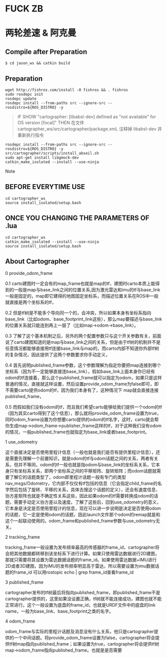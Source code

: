 # FUCK ZB
# 两轮差速 & 阿克曼

## Compile after Preparation

```
$ cd jason_ws && catkin build
```

## Preparation

```
wget http://fishros.com/install -O fishros && . fishros
sudo rosdepc init
rosdepc update
rosdepc install --from-paths src --ignore-src --rosdistro=${ROS_DISTRO} -y
```

> IF SHOW "cartographer: [libabsl-dev] defined as "not available" for OS version [focal]"
> THEN 在文件 cartographer_ws/src/cartographer/package.xmL 注释掉 <depend>libabsl-dev</depend> 并重新执行指令

```
rosdepc install --from-paths src --ignore-src --rosdistro=${ROS_DISTRO} -y
src/cartographer/scripts/install_abseil.sh
sudo apt-get install libgmock-dev
catkin_make_isolated --install --use-ninja
```

> [!NOTE]
## BEFORE EVERYTIME USE 

```
cd cartographer_ws
source install_isolated/setup.bash
```

## ONCE YOU CHANGING THE PARAMETERS OF <name>.lua

```
cd cartographer_ws
catkin_make_isolated --install --use-ninja
source install_isolated/setup.bash
```

## About Cartographer

0 provide_odom_frame

0.1 carto建图时一定会有的map_frame也就是map的tf，建图时carto本质上能得到的一般是map与base_link之间的位置关系,因为激光雷达和imu的tf与base_link一般是固定的，map即它建得的地图固定坐标系，而描述位置关系在ROS中一般就直接是两个坐标系的tf，

0.2 但是tf树是不能多个导向同一个的，会冲突，所以如果本身有坐标系指向base_link（比如odom、base_footprint_link这些），那么map要描述与base_link的位置关系就只能连到再上一层了（比如map→odom→base_link）。

0.3 了解了这个基本机制之后，另外的两个配置参数只与这个开关参数有关，前面说了carto建图知道的是map与base_link之间的关系，但是由于tf树的机制并不是任意情况都能够直接用tf连接base_link与map的，而carto内部不知道你外部tf树的复杂情况，因此提供了这两个参数要求你手动定义，

0.4 首先说明published_frame参数，这个参数理解为指定你要把map连接到哪个坐标系（因为不一定能够直接连base_link），假如base_link上面本身你已经有odom的tf连接着，那么这个published_frame就可以指定为odom，如果只是这样普通的情况，直接就这样设置，然后设置provide_odom_frame为false即可，即不需要carto提供odom的tf，因为我们本身有了，这种情况下
map就会直接连接published_frame，

0.5 而假如我们没有odom的tf，而且我们希望carto能够给我们提供一个odom的tf（因为其实carto得到了这个信息），那么就将provide_odom_frame设置为true，同时odom_frame设置为你想要carto提供的odom的tf名字，这时，carto就会帮你生成map→odom_frame→publisher_frame这样的tf，对于这种我们没有odom的情况，一般published_frame也就指定为base_link或者base_footprint。

1 use_odometry

这个直接决定是否使用里程计信息（一般也就是我们是否有提供里程计信息），还是需要先理解一个前置知识，就是odom的tf与odom话题之间的关系，两者有关系，但并不等同，odom的tf一般也就是指odom与base_link的坐标系关系，它本身只有坐标系关系，即两个坐标系之间的平移矩阵、旋转矩阵；而odom话题就需要了解它的话题类型了，odom即里程计话题一般有专门的类型
nav_msgs/Odometry，它内部不仅仅有tf包括的信息（它会指定child_frame的名字然后包括了旋转、平移的关系，具体去搜这个话题的定义），还会有速度信息、协方差矩阵也就是不确定性关系这些，因此如果odom的tf需要转换成odom的话题，需要手动定义协方差以及速度。了解了这些后，回到use_odometry的意义，它本身是决定是否使用里程计的信息，现在可以进一步说明是决定是否使用odom的话题，它一定是使用odom的话题，因此launch文件那个odom的remap就是和这个一起联动使用的。odom_frame和published_frame参数与use_odometry无关。

2 tracking_frame

​tracking_frame一般设置为发布频率最高的传感器的frame_id，cartographer将会把其他数据都转移到该坐标系下进行计算。如果只使用雷达数据进行2D建图，那就只需要将其设置为雷达数据话题的frame_id。如果使用雷达数据+IMU进行2D或者3D建图，因为IMU的发布频率明显高于雷达，所以需要设置为imu数据话题的frame_id
可以用rostopic echo <topicname> | grep frame_id查看frame_id

3 published_frame

​cartographer发布的tf树最后将指向published_frame，即published_frame不是cartographer提供的，这里如果没设置正确，tf树就不能连接成功，建图也就不能正常进行。这个一般设置为底盘的frame_id，也就是URDF文件中的底盘的link name，一般为base_link、base_footprint之类的名字。

4 odom_frame

odom_frame与实际的里程计话题及消息没有什么关系，他只是cartographer提供的一个中间话题。将provide_odom_frame设置为false，cartographer将会提供tf树map指向published_frame；如果设置为true，cartographer将会提供tf树map->odom_frame指向published_frame。也就是是否需要
